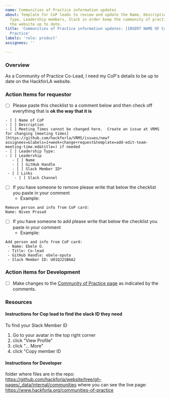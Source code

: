 ```yaml
---
name: Communities of Practice information updates
about: Template for CoP leads to review and update the Name, Description. Leadership
  Type, Leadership members, Slack in order keep the community of practice page on
  the website up to date.
title: 'Communities of Practice information updates: [INSERT NAME OF Community of
  Practice'
labels: 'role: product'
assignees: ''

---
```


### Overview
As a Community of Practice Co-Lead, I need my CoP's details to be up to date on the HackforLA website.

### Action Items for requestor
   - [ ] Please paste this checklist to a comment below and then check off everything that is **ok the way that it is**
```
- [ ] Name of CoP 
- [ ] Description
- [ ] Meeting Times cannot be changed here.  Create an issue at VRMS for changing [meeting times](https://github.com/hackforla/VRMS/issues/new?assignees=&labels=1+week+change+request&template=add-edit-team-meeting-time.md&title=) if needed
- [ ] Leadership Type: 
- [ ] Leadership
   - [ ] Name
   - [ ] GitHub Handle
   - [ ] Slack Member ID*
 - [ ] Links
    - [ ] Slack Channel
```
   - [ ] If you have someone to remove please write that below the checklist you paste in your comment
      - Example: 
```
Remove person and info from CoP card:
Name: Niven Prasad
```

   - [ ] If you have someone to add please write that below the checklist you paste in your comment
      - Example: 
```
Add person and info from CoP card:
 - Name: Ebele O.
 - Title: Co-lead
 - GitHub Handle: ebele-oputa
 - Slack Member ID: U01QJ2SB6A2
```

### Action items for Development
- [ ] Make changes to the [Community of Practice page](https://www.hackforla.org/communities-of-practice) as indicated by the comments. 

### Resources
#### Instructions for Cop lead to find the slack ID they need
To find your Slack Member ID
1. Go to your avatar in the top right corner
2. click "View Profile"
3. click "... More"
4. click "Copy member ID

#### Instructions for Developer
folder where files are in the repo: https://github.com/hackforla/website/tree/gh-pages/_data/internal/communities
where you can see the live page: https://www.hackforla.org/communities-of-practice
